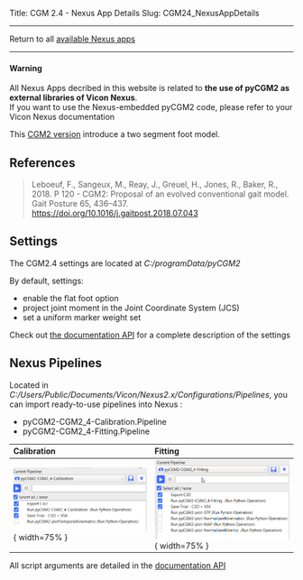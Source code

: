 Title: CGM 2.4 - Nexus App Details
Slug: CGM24_NexusAppDetails


---

Return to all [available Nexus apps](/pages/nexusApps.html#list-of-available-applications)

---

<div class="alert alert-dismissible alert-warning">
  <h4 class="alert-heading">Warning</h4>
  <p class="mb-0">All Nexus Apps decribed in this website is related to <b>the use of pyCGM2 as external libraries of Vicon Nexus</b>.
  <br>
  If you want to use the Nexus-embedded pyCGM2 code, please refer to your Vicon Nexus documentation </p>
</div>

This [CGM2 version](/pages/CGM24-Overview.html)  introduce a two segment foot model.

## References

> Leboeuf, F., Sangeux, M., Reay, J., Greuel, H., Jones, R., Baker, R., 2018. P 120 - CGM2: Proposal of an evolved conventional gait model. Gait Posture 65, 436–437. https://doi.org/10.1016/j.gaitpost.2018.07.043


## Settings

The CGM2.4 settings are located at *C:/programData/pyCGM2*


<div class="alert alert-dismissible alert-primary">
<p>By default, settings:</p>
<ul>
<li>enable the flat foot option</li>
<li>project joint moment in the Joint Coordinate System (JCS)</li>
<li>set a uniform marker weight set</li>
</ul>
</div>


Check out [the documentation API](/documentation//html//settings.html#cgm-2-4-settings) for a complete description of the settings


## Nexus Pipelines

Located in *C:/Users/Public/Documents/Vicon/Nexus2.x/Configurations/Pipelines*, you can import ready-to-use pipelines into Nexus :

  *  pyCGM2-CGM2_4-Calibration.Pipeline
  *  pyCGM2-CGM2_4-Fitting.Pipeline


| Calibration | Fitting |
|:------------|:--------|
|![cgm24calib](/images/nexusApps/CGM24calibration.png){ width=75% } | ![cgm24fitting](/images/nexusApps/CGM24fitting.png){ width=75% } |


<div class="alert alert-dismissible alert-info">
<p> All script arguments are detailed in the  <a href="/documentation//html//nexusOperations.html#cgm-2-4">documentation API</a> </p>
</div>
